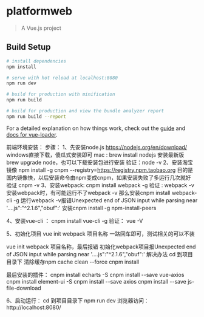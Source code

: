 # platformweb

> A Vue.js project

## Build Setup

``` bash
# install dependencies
npm install

# serve with hot reload at localhost:8080
npm run dev

# build for production with minification
npm run build

# build for production and view the bundle analyzer report
npm run build --report
```

For a detailed explanation on how things work, check out the [guide](http://vuejs-templates.github.io/webpack/) and [docs for vue-loader](http://vuejs.github.io/vue-loader).



前端环境安装：
步骤：
1、先安装node.js  https://nodejs.org/en/download/
windows直接下载，傻瓜式安装即可
mac : brew install nodejs  安装最新版 brew upgrade node，也可以下载安装包进行安装
验证：node -v
2、安装淘宝镜像  npm install -g cnpm --registry=https://registry.npm.taobao.org
目的是国内镜像快，以后安装命令由npm变成cnpm，如果安装失败了多运行几次就好
验证 cnpm -v
3、安装webpack:  cnpm install webpack -g
验证 : webpack -v
安装webpack时，有可能运行不了webpack -v 那么安装cnpm install webpack-cli -g
运行webpack -v报错Unexpected end of JSON input while parsing near '....js":"^2.1.6","obuf":' 
安装cnpm install -g npm-install-peers


4、安装vue-cli  ： cnpm install vue-cli -g
验证： vue -V

5、初始化项目 vue init webpack 项目名称   一路回车即可，测试相关的可以不装

vue init webpack 项目名称，最后报错
 初始化webpack项目报Unexpected end of JSON input while parsing near '....js":"^2.1.6","obuf":'
解决办法
cd 到项目目录下
清除缓存npm cache clean --force
cnpm install

最后安装的插件：
cnpm install echarts -S
cnpm install --save vue-axios
cnpm install element-ui -S
cnpm install --save axios
cnpm install --save js-file-download

6、启动运行：
cd 到项目目录下
npm run dev
浏览器访问：http://localhost:8080/